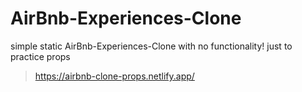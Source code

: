 # AirBnb-Experiences-Clone
simple static AirBnb-Experiences-Clone with no functionality! just to practice props
> https://airbnb-clone-props.netlify.app/
